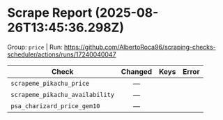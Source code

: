 # Scrape Report (2025-08-26T13:45:36.298Z)

Group: `price`  |  Run: https://github.com/AlbertoRoca96/scraping-checks-scheduler/actions/runs/17240040047

| Check | Changed | Keys | Error |
|---|:---:|:--|:--|
| `scrapeme_pikachu_price` | — |  |  |
| `scrapeme_pikachu_availability` | — |  |  |
| `psa_charizard_price_gem10` | — |  |  |
